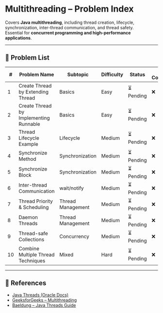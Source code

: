# Multithreading – Problem Index

Covers **Java multithreading**, including thread creation, lifecycle, synchronization, inter-thread communication, and thread safety.  
Essential for **concurrent programming and high-performance applications**.

---

## 📌 Problem List

| # | Problem Name | Subtopic | Difficulty | Status | Test Coverage |
|---|--------------|----------|------------|--------|---------------|
| 1 | Create Thread by Extending Thread | Basics | Easy | ⏳ Pending | ❌ |
| 2 | Create Thread by Implementing Runnable | Basics | Easy | ⏳ Pending | ❌ |
| 3 | Thread Lifecycle Example | Lifecycle | Medium | ⏳ Pending | ❌ |
| 4 | Synchronize Method | Synchronization | Medium | ⏳ Pending | ❌ |
| 5 | Synchronize Block | Synchronization | Medium | ⏳ Pending | ❌ |
| 6 | Inter-thread Communication | wait/notify | Medium | ⏳ Pending | ❌ |
| 7 | Thread Priority & Scheduling | Thread Management | Medium | ⏳ Pending | ❌ |
| 8 | Daemon Threads | Thread Management | Medium | ⏳ Pending | ❌ |
| 9 | Thread-safe Collections | Concurrency | Medium | ⏳ Pending | ❌ |
| 10 | Combine Multiple Thread Techniques | Mixed | Hard | ⏳ Pending | ❌ |

---

## 🔗 References

- [Java Threads (Oracle Docs)](https://docs.oracle.com/javase/tutorial/essential/concurrency/)
- [GeeksforGeeks – Multithreading](https://www.geeksforgeeks.org/multithreading-in-java/)
- [Baeldung – Java Threads Guide](https://www.baeldung.com/java-thread)
